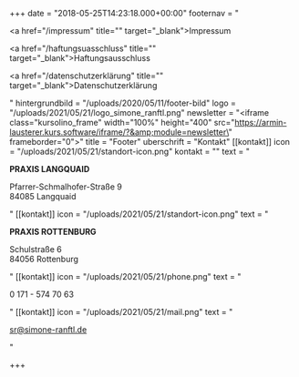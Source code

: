 +++
date = "2018-05-25T14:23:18.000+00:00"
footernav = "<p><a href=\"/impressum\" title=\"\" target=\"_blank\">Impressum</a></p><p><a href=\"/haftungsuasschluss\" title=\"\" target=\"_blank\">Haftungsausschluss</a></p><p><a href=\"/datenschutzerklärung\" title=\"\" target=\"_blank\">Datenschutzerklärung</a></p>"
hintergrundbild = "/uploads/2020/05/11/footer-bild"
logo = "/uploads/2021/05/21/logo_simone_ranftl.png"
newsletter = "<iframe class=\"kursolino_frame\" width=\"100%\" height=\"400\" src=\"https://armin-lausterer.kurs.software/iframe/?&amp;module=newsletter\" frameborder=\"0\"></iframe>"
title = "Footer"
uberschrift = "Kontakt"
[[kontakt]]
icon = "/uploads/2021/05/21/standort-icon.png"
kontakt = ""
text = "<p><strong>PRAXIS LANGQUAID</strong></p><p>Pfarrer-Schmalhofer-Straße 9<br>84085 Langquaid</p>"
[[kontakt]]
icon = "/uploads/2021/05/21/standort-icon.png"
text = "<p><strong>PRAXIS ROTTENBURG</strong></p><p>Schulstraße 6 <br>84056 Rottenburg</p>"
[[kontakt]]
icon = "/uploads/2021/05/21/phone.png"
text = "<p>0 171 - 574 70 63</p>"
[[kontakt]]
icon = "/uploads/2021/05/21/mail.png"
text = "<p>sr@simone-ranftl.de</p>"

+++
